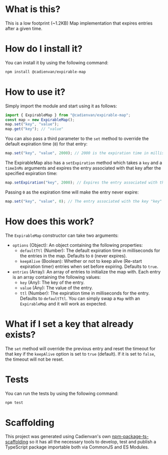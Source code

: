 # What is this?

This is a low footprint (~1.2KB) Map implementation that expires entries after a given time.

# How do I install it?

You can install it by using the following command:

```bash
npm install @cadienvan/expirable-map
```

# How to use it?

Simply import the module and start using it as follows:

```js
import { ExpirableMap } from "@cadienvan/expirable-map";
const map = new ExpirableMap();
map.set("key", "value");
map.get("key"); // "value"
```

You can also pass a third parameter to the `set` method to override the default expiration time (`0`) for that entry:

```js
map.set("key", "value", 2000); // 2000 is the expiration time in milliseconds for this entry
```

The ExpirableMap also has a `setExpiration` method which takes a `key` and a `timeInMs` arguments and expires the entry associated with that key after the specified expiration time:

```js
map.setExpiration("key", 2000); // Expires the entry associated with the key "key" after 2000 milliseconds
```

Passing `0` as the expiration time will make the entry never expire:

```js
map.set("key", "value", 0); // The entry associated with the key "key" will never expire
```

# How does this work?

The `ExpirableMap` constructor can take two arguments:
- `options` (Object): An object containing the following properties:
  - `defaultTtl` (Number): The default expiration time in milliseconds for the entries in the map. Defaults to `0` (never expires).
  - `keepAlive` (Boolean): Whether or not to keep alive (Re-start expiration timer) entries when set before expiring. Defaults to `true`.
- `entries` (Array): An array of entries to initialize the map with. Each entry is an array containing the following values:
  - `key` (Any): The key of the entry.
  - `value` (Any): The value of the entry.
  - `ttl` (Number): The expiration time in milliseconds for the entry. Defaults to `defaultTtl`.
You can simply swap a `Map` with an `ExpirableMap` and it will work as expected.

# What if I set a key that already exists?

The `set` method will override the previous entry and reset the timeout for that key if the `keepAlive` option is set to `true` (default). If it is set to `false`, the timeout will not be reset.

# Tests

You can run the tests by using the following command:

```bash
npm test
```

# Scaffolding

This project was generated using Cadienvan's own [npm-package-ts-scaffolding](https://github.com/Cadienvan/npm-package-ts-scaffolding) so it has all the necessary tools to develop, test and publish a TypeScript package importable both via CommonJS and ES Modules.